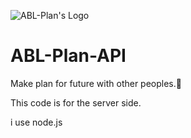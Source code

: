 
 ![ABL-Plan's Logo](https://logos.abolfazlalz.ir/abl-plans/ABL-Plan-512.png)
# ABL-Plan-API
Make plan for future with other peoples. َ

This code is for the server side.

i use node.js
